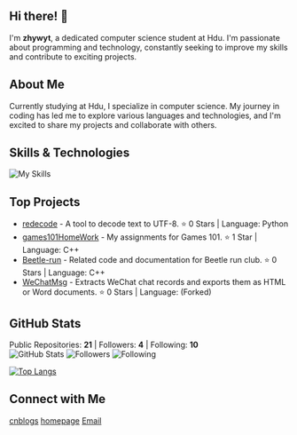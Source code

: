 <!--
## Hi there 👋

**zhywyt/zhywyt** is a ✨ _special_ ✨ repository because its `README.md` (this file) appears on your GitHub profile.

Here are some ideas to get you started:

- 🔭 I’m currently working on ...
- 🌱 I’m currently learning ...
- 👯 I’m looking to collaborate on ...
- 🤔 I’m looking for help with ...
- 💬 Ask me about ...
- 📫 How to reach me: ...
- 😄 Pronouns: ...
- ⚡ Fun fact: ...
-->
## Hi there! 👋

I'm **zhywyt**, a dedicated computer science student at Hdu. I'm passionate about programming and technology, constantly seeking to improve my skills and contribute to exciting projects.

## About Me

Currently studying at Hdu, I specialize in computer science. My journey in coding has led me to explore various languages and technologies, and I'm excited to share my projects and collaborate with others.

## Skills & Technologies

![My Skills](https://skillicons.dev/icons?i=cpp,cs,c,html,css,unity,vscode,visualstudio,vim,linux,ubuntu,debian,git,github,md,js,nginx,anaconda,qt,nodejs,docker)

## Top Projects

- [redecode](https://github.com/zhywyt/redecode) - A tool to decode text to UTF-8. ⭐️ 0 Stars | Language: Python
- [games101HomeWork](https://github.com/zhywyt/games101HomeWork) - My assignments for Games 101. ⭐️ 1 Star | Language: C++
- [Beetle-run](https://github.com/zhywyt/Beetle-run) - Related code and documentation for Beetle run club. ⭐️ 0 Stars | Language: C++
- [WeChatMsg](https://github.com/zhywyt/WeChatMsg) - Extracts WeChat chat records and exports them as HTML or Word documents. ⭐️ 0 Stars | Language: (Forked)

## GitHub Stats

Public Repositories: **21**  |  Followers: **4**  |  Following: **10**  
![GitHub Stats](https://img.shields.io/badge/Public%20Repos-21-blue) ![Followers](https://img.shields.io/badge/Followers-4-green) ![Following](https://img.shields.io/badge/Following-10-orange)

[![Top Langs](https://github-readme-stats.vercel.app/api/top-langs/?username=zhywyt&layout=compact&theme=dark)](https://github.com/anuraghazra/github-readme-stats)


## Connect with Me

[cnblogs](https://www.cnblogs.com/zhywyt/) [homepage](https://zhywyt.github.io) [Email](zhywyt@yeah.net)
